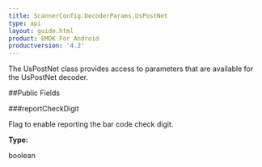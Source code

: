 ```yaml
---
title: ScannerConfig.DecoderParams.UsPostNet
type: api
layout: guide.html
product: EMDK For Android
productversion: '4.2'
---
```



The UsPostNet class provides access to parameters that are available
 for the UsPostNet decoder.

##Public Fields

###reportCheckDigit

Flag to enable reporting the bar code check digit.

**Type:**

boolean


